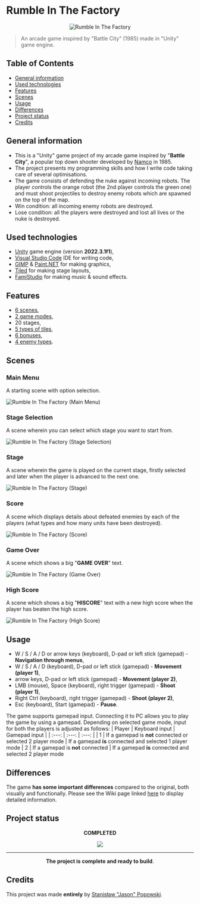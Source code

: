 # Rumble In The Factory
<p align = "center"><img src="./Assets/Game/Sprites/Single/Main%20Menu/GameLogo.png?raw=true" alt = "Rumble In The Factory"/></p>

> An arcade game inspired by "Battle City" (1985) made in "Unity" game engine.

## Table of Contents
* [General information](#general-information)
* [Used technologies](#used-technologies)
* [Features](#features)
* [Scenes](#scenes)
* [Usage](#usage)
* [Differences](#differences)
* [Project status](#project-status)
* [Credits](#credits)

## General information
- This is a "Unity" game project of my arcade game inspired by "**Battle City**", a popular top down shooter developed by [Namco](https://en.wikipedia.org/wiki/Namco "Namco - Wikipedia") in 1985.
- The project presents my programming skills and how I write code taking care of several optimisations.
- The game consists of defending the nuke against incoming robots. The player controls the orange robot (the 2nd player controls the green one) and must shoot projectiles to destroy enemy robots which are spawned on the top of the map.
- Win condition: all incoming enemy robots are destroyed.
- Lose condition: all the players were destroyed and lost all lives or the nuke is destroyed.

## Used technologies
- [Unity](https://unity.com/ "Unity Real-Time Development Platform | 3D, 2D, VR &amp; AR Engine") game engine (version **2022.3.1f1**),
- [Visual Studio Code](https://code.visualstudio.com/ "Visual Studio Code - Code Editing. Redefined") IDE for writing code,
- [GIMP](https://www.gimp.org/ "GIMP - GNU Image Manipulation Program") & [Paint.NET](https://www.getpaint.net/ "Paint.NET - Free Software for Digital Photo Editing") for making graphics,
- [Tiled](https://www.mapeditor.org/ "Tiled | Flexible level editor") for making stage layouts,
- [FamiStudio](https://famistudio.org/ "FamiStudio - NES Music Editor") for making music & sound effects.

## Features
- [6 scenes](https://github.com/JasonNumberThirteen/UnityRumbleInTheFactory/wiki/Scenes "Scenes"),
- [2 game modes](https://github.com/JasonNumberThirteen/UnityRumbleInTheFactory/wiki/Main-Menu#1-player "Main Menu"),
- 20 stages,
- [5 types of tiles](https://github.com/JasonNumberThirteen/UnityRumbleInTheFactory/wiki/Tiles "Tiles"),
- [6 bonuses](https://github.com/JasonNumberThirteen/UnityRumbleInTheFactory/wiki/Bonuses "Bonuses"),
- [4 enemy types](https://github.com/JasonNumberThirteen/UnityRumbleInTheFactory/wiki/Robots "Robots").

## Scenes
### Main Menu
A starting scene with option selection.

![Rumble In The Factory (Main Menu)](./Screenshots/MainMenu.png?raw=true)
### Stage Selection
A scene wherein you can select which stage you want to start from.

![Rumble In The Factory (Stage Selection)](./Screenshots/StageSelection.png?raw=true)
### Stage
A scene wherein the game is played on the current stage, firstly selected and later when the player is advanced to the next one.

![Rumble In The Factory (Stage)](./Screenshots/Stage.png?raw=true)
### Score
A scene which displays details about defeated enemies by each of the players (what types and how many units have been destroyed).

![Rumble In The Factory (Score)](./Screenshots/Score.png?raw=true)
### Game Over
A scene which shows a big "**GAME OVER**" text.

![Rumble In The Factory (Game Over)](./Screenshots/GameOver.png?raw=true)
### High Score
A scene which shows a big "**HISCORE**" text with a new high score when the player has beaten the high score.

![Rumble In The Factory (High Score)](./Screenshots/HighScore.png?raw=true)
## Usage
- W / S / A / D or arrow keys (keyboard), D-pad or left stick (gamepad) - **Navigation through menus**,
- W / S / A / D (keyboard), D-pad or left stick (gamepad) - **Movement (player 1)**,
- arrow keys, D-pad or left stick (gamepad) - **Movement (player 2)**,
- LMB (mouse), Space (keyboard), right trigger (gamepad) - **Shoot (player 1)**,
- Right Ctrl (keyboard), right trigger (gamepad) - **Shoot (player 2)**,
- Esc (keyboard), Start (gamepad) - **Pause**.

The game supports gamepad input. Connecting it to PC allows you to play the game by using a gamepad. Depending on selected game mode, input for both the players is adjusted as follows:
| Player | Keyboard input | Gamepad input |
| :---: | :---: | :---: |
| 1 | If a gamepad is **not** connected or selected 2 player mode | If a gamepad **is** connected and selected 1 player mode
| 2 | If a gamepad is **not** connected | If a gamepad **is** connected and selected 2 player mode

## Differences
The game **has some important differences** compared to the original, both visually and functionally. Please see the Wiki page linked [here](https://github.com/JasonNumberThirteen/UnityRumbleInTheFactory/wiki/Differences-to-the-original-game "Differences to the original game") to display detailed information.

## Project status
<p align = "center"><b>COMPLETED</b></p>
<p align = "center"><img src="https://upload.wikimedia.org/wikipedia/commons/f/f3/Gasr100percent.png"/></p>

---
<p align = "center"><b>The project is complete and ready to build</b>.</p>

## Credits
This project was made **entirely** by [Stanisław "Jason" Popowski](https://jasonxiii.pl "Jason. Cała informatyka w jednym miejscu! Oficjalna strona internetowa! Setki artykułów na różne tematy! Wszystko stworzone przez jedną osobę!").